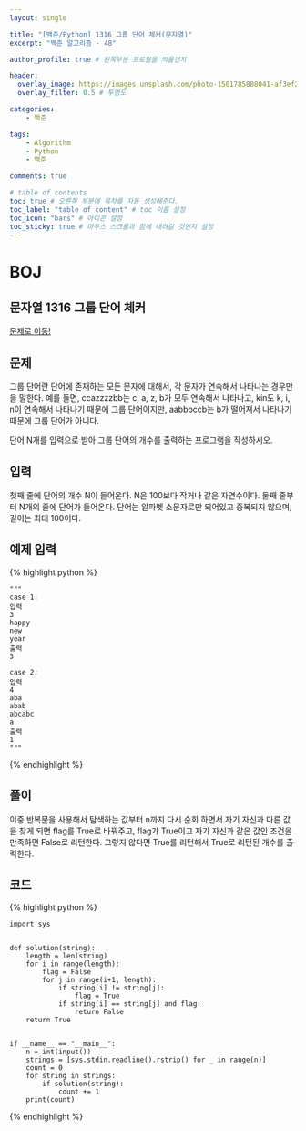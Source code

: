 ```yaml
---
layout: single

title: "[백준/Python] 1316 그룹 단어 체커(문자열)"
excerpt: "백준 알고리즘 - 48"

author_profile: true # 왼쪽부분 프로필을 띄울건지

header:
  overlay_image: https://images.unsplash.com/photo-1501785888041-af3ef285b470?ixlib=rb-1.2.1&ixid=eyJhcHBfaWQiOjEyMDd9&auto=format&fit=crop&w=1350&q=80
  overlay_filter: 0.5 # 투명도

categories:
    - 백준

tags: 
    - Algorithm
    - Python
    - 백준

comments: true

# table of contents
toc: true # 오른쪽 부분에 목차를 자동 생성해준다.
toc_label: "table of content" # toc 이름 설정
toc_icon: "bars" # 아이콘 설정
toc_sticky: true # 마우스 스크롤과 함께 내려갈 것인지 설정
---
```

# BOJ

## 문자열 1316 그룹 단어 체커
[문제로 이동!](https://www.acmicpc.net/problem/1316)

## 문제

그룹 단어란 단어에 존재하는 모든 문자에 대해서, 각 문자가 연속해서 나타나는 경우만을 말한다. 예를 들면, ccazzzzbb는 c, a, z, b가 모두 연속해서 나타나고, kin도 k, i, n이 연속해서 나타나기 때문에 그룹 단어이지만, aabbbccb는 b가 떨어져서 나타나기 때문에 그룹 단어가 아니다.

단어 N개를 입력으로 받아 그룹 단어의 개수를 출력하는 프로그램을 작성하시오.

## 입력

첫째 줄에 단어의 개수 N이 들어온다. N은 100보다 작거나 같은 자연수이다. 둘째 줄부터 N개의 줄에 단어가 들어온다. 단어는 알파벳 소문자로만 되어있고 중복되지 않으며, 길이는 최대 100이다.

## 예제 입력

{% highlight python %}

    """
    case 1:
    입력
    3
    happy
    new
    year
    출력
    3

    case 2:
    입력
    4
    aba
    abab
    abcabc
    a
    출력
    1
    """
{% endhighlight %}

## 풀이

이중 반복문을 사용해서 탐색하는 값부터 n까지 다시 순회 하면서 자기 자신과 다른 값을 찾게 되면 flag를 True로 바꿔주고, flag가 True이고 자기 자신과 같은 값인 조건을 만족하면 False로 리턴한다.
그렇지 않다면 True를 리턴해서 True로 리턴된 개수를 출력한다.

## 코드

{% highlight python %}

    import sys
    
    
    def solution(string):
        length = len(string)
        for i in range(length):
            flag = False
            for j in range(i+1, length):
                if string[i] != string[j]:
                    flag = True
                if string[i] == string[j] and flag:
                    return False
        return True
    
    
    if __name__ == "__main__":
        n = int(input())
        strings = [sys.stdin.readline().rstrip() for _ in range(n)]
        count = 0
        for string in strings:
            if solution(string):
                count += 1
        print(count)
{% endhighlight %}